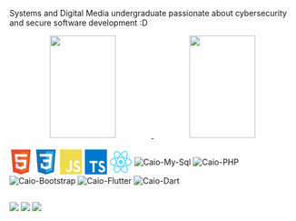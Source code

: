 Systems and Digital Media undergraduate passionate about cybersecurity and secure software development :D



<div align="center">
  <a href="https://github.com/capeloo">
  <img height="180em" width="48%" src="https://github-readme-stats.vercel.app/api?username=capeloo&show_icons=true&theme=dracula&include_all_commits=true&count_private=true"/>
  <img height="180em" width="48%" src="https://github-readme-stats.vercel.app/api/top-langs/?username=capeloo&layout=compact&langs_count=7&theme=dracula"/>
</div>

 </div>
  <div style="display: inline-block"> <br>
  <img align="center" alt="Caio-HTML" height="45" width="40" src="https://raw.githubusercontent.com/devicons/devicon/master/icons/html5/html5-original.svg">
  <img align="center" alt="Caio-CSS" height="45" width="40" src="https://raw.githubusercontent.com/devicons/devicon/master/icons/css3/css3-original.svg">
  <img align="center" alt="Caio-Js" height="45" width="40" src="https://raw.githubusercontent.com/devicons/devicon/master/icons/javascript/javascript-plain.svg">
  <img align="center" alt="Caio-Ts" height="45" width="40" src="https://raw.githubusercontent.com/devicons/devicon/master/icons/typescript/typescript-plain.svg">
  <img align="center" alt="Caio-React" height="45" width="40" src="https://raw.githubusercontent.com/devicons/devicon/master/icons/react/react-original.svg">
  <img align="center" alt="Caio-My-Sql" height="45" width="45" src="https://icons.iconarchive.com/icons/papirus-team/papirus-apps/256/mysql-workbench-icon.png">
  <img align="center" alt="Caio-PHP" height="45" width="40" src="https://cdn.iconscout.com/icon/free/png-256/free-php-99-1175127.png">
  <img align="center" alt="Caio-Bootstrap" height="40" width="40" src="https://www.saashub.com/images/app/service_logos/196/6ve3ytysvsem/large.png?1638255215">
  <img align="center" alt="Caio-Flutter" height="40" width="40" src="https://cdn.iconscout.com/icon/free/png-256/free-flutter-2038877-1720090.png">
  <img align="center" alt="Caio-Dart" height="40" width="40" src="https://avatars.githubusercontent.com/u/1609975?s=280&v=4">
</div>
  
 ##
  
  <div> 
  <a href="https://www.linkedin.com/in/capeloo/" target="_blank"><img src="https://img.shields.io/badge/-LinkedIn-%230077B5?style=for-the-badge&logo=linkedin&logoColor=white" target="_blank"></a> 
  <a href = "mailto:caiocapelo@alu.ufc.br"><img src="https://img.shields.io/badge/-Gmail-%23333?style=for-the-badge&logo=gmail&logoColor=white" target="_blank"></a>
  <a href="https://instagram.com/caio_cpl2" target="_blank"><img src="https://img.shields.io/badge/-Instagram-%23E4405F?style=for-the-badge&logo=instagram&logoColor=white" target="_blank"></a>
  </div>
  
